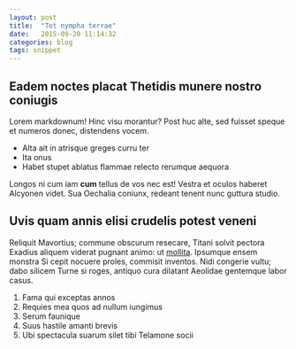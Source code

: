 ```yaml
---
layout: post
title:  "Tot nympha terrae"
date:   2015-09-20 11:14:32
categories: blog
tags: snippet
---
```

## Eadem noctes placat Thetidis munere nostro coniugis

Lorem markdownum! Hinc visu morantur? Post huc alte, sed fuisset speque et
numeros donec, distendens vocem.

- Alta ait in atrisque greges curru ter
- Ita onus
- Habet stupet ablatus flammae relecto rerumque aequora

Longos ni cum iam **cum** tellus de vos nec est! Vestra et oculos haberet
Alcyonen videt. Sua Oechalia coniunx, redeant tenent nunc guttura studio.

## Uvis quam annis elisi crudelis potest veneni

Reliquit Mavortius; commune obscurum resecare, Titani solvit pectora Exadius
aliquem viderat pugnant animo: ut
[mollita](http://kimjongunlookingatthings.tumblr.com/). Ipsumque ensem monstra
Si cepit nocuere proles, commisit inventos. Nidi congerie vultu; dabo silicem
Turne si roges, antiquo cura dilatant Aeolidae gentemque labor casus.

1. Fama qui exceptas annos
2. Requies mea quos ad nullum iungimus
3. Serum faunique
4. Suus hastile amanti brevis
5. Ubi spectacula suarum silet tibi Telamone socii
